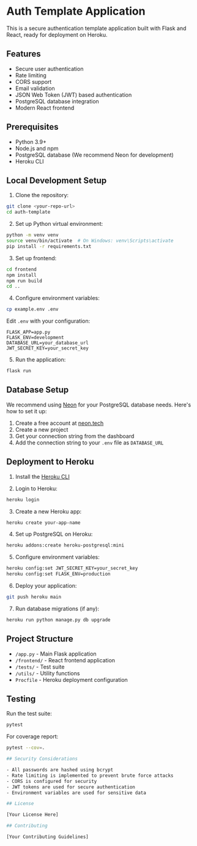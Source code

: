 # Auth Template Application

This is a secure authentication template application built with Flask and React, ready for deployment on Heroku.

## Features

- Secure user authentication
- Rate limiting
- CORS support
- Email validation
- JSON Web Token (JWT) based authentication
- PostgreSQL database integration
- Modern React frontend

## Prerequisites

- Python 3.9+
- Node.js and npm
- PostgreSQL database (We recommend Neon for development)
- Heroku CLI

## Local Development Setup

1. Clone the repository:
```bash
git clone <your-repo-url>
cd auth-template
```

2. Set up Python virtual environment:
```bash
python -m venv venv
source venv/bin/activate  # On Windows: venv\Scripts\activate
pip install -r requirements.txt
```

3. Set up frontend:
```bash
cd frontend
npm install
npm run build
cd ..
```

4. Configure environment variables:
```bash
cp example.env .env
```
Edit `.env` with your configuration:
```
FLASK_APP=app.py
FLASK_ENV=development
DATABASE_URL=your_database_url
JWT_SECRET_KEY=your_secret_key
```

5. Run the application:
```bash
flask run
```

## Database Setup

We recommend using [Neon](https://neon.tech) for your PostgreSQL database needs. Here's how to set it up:

1. Create a free account at [neon.tech](https://neon.tech)
2. Create a new project
3. Get your connection string from the dashboard
4. Add the connection string to your `.env` file as `DATABASE_URL`

## Deployment to Heroku

1. Install the [Heroku CLI](https://devcenter.heroku.com/articles/heroku-cli)

2. Login to Heroku:
```bash
heroku login
```

3. Create a new Heroku app:
```bash
heroku create your-app-name
```

4. Set up PostgreSQL on Heroku:
```bash
heroku addons:create heroku-postgresql:mini
```

5. Configure environment variables:
```bash
heroku config:set JWT_SECRET_KEY=your_secret_key
heroku config:set FLASK_ENV=production
```

6. Deploy your application:
```bash
git push heroku main
```

7. Run database migrations (if any):
```bash
heroku run python manage.py db upgrade
```

## Project Structure

- `/app.py` - Main Flask application
- `/frontend/` - React frontend application
- `/tests/` - Test suite
- `/utils/` - Utility functions
- `Procfile` - Heroku deployment configuration

## Testing

Run the test suite:
```bash
pytest
```

For coverage report:
```bash
pytest --cov=.

## Security Considerations

- All passwords are hashed using bcrypt
- Rate limiting is implemented to prevent brute force attacks
- CORS is configured for security
- JWT tokens are used for secure authentication
- Environment variables are used for sensitive data

## License

[Your License Here]

## Contributing

[Your Contributing Guidelines]